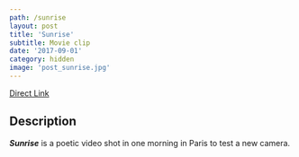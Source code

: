 ```yaml
---
path: /sunrise
layout: post
title: 'Sunrise'
subtitle: Movie clip
date: '2017-09-01'
category: hidden
image: 'post_sunrise.jpg'
---
```


<ResponsiveIframe width="1920" height="960" src="https://www.youtube.com/embed/-JbLUvenUJ8?rel=0" />

[Direct Link](https://www.youtube.com/watch?v=-JbLUvenUJ8)

## Description

**_Sunrise_** is a poetic video shot in one morning in Paris to test a new camera.
